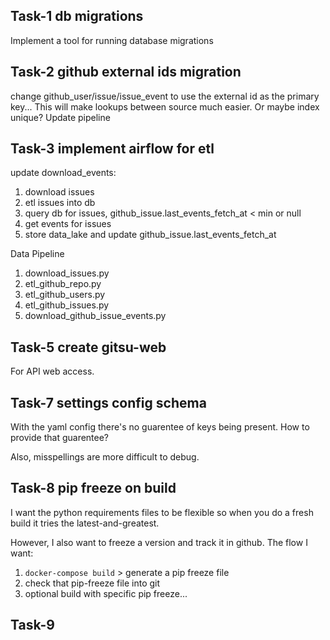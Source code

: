 

## Task-1 db migrations
Implement a tool for running database migrations


## Task-2 github external ids migration

change github_user/issue/issue_event to use the external id as the primary key... This will make lookups between source much easier. Or maybe index unique? Update pipeline


## Task-3 implement airflow for etl

update download_events:
 1. download issues
 1. etl issues into db
 1. query db for issues, github_issue.last_events_fetch_at < min or null
 1. get events for issues
 4. store data_lake and update github_issue.last_events_fetch_at

Data Pipeline
1. download_issues.py
1. etl_github_repo.py
1. etl_github_users.py
1. etl_github_issues.py
1. download_github_issue_events.py


## Task-5 create gitsu-web

For API web access.


## Task-7 settings config schema

With the yaml config there's no guarentee of keys being present. How to provide that guarentee? 

Also, misspellings are more difficult to debug. 

## Task-8 pip freeze on build

I want the python requirements files to be flexible so when you do a fresh
build it tries the latest-and-greatest. 

However, I also want to freeze a version and track it in github. The flow I want:

1. `docker-compose build` > generate a pip freeze file
1. check that pip-freeze file into git
1. optional build with specific pip freeze...


## Task-9
